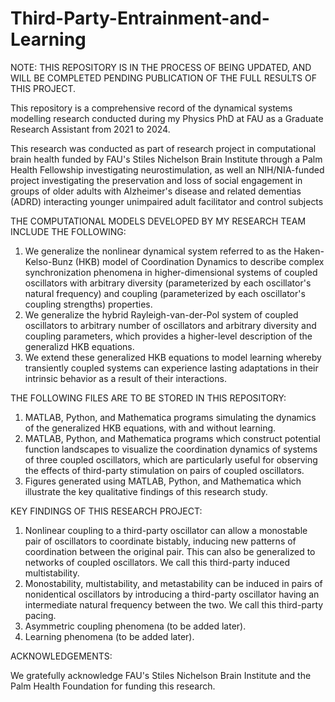 # Third-Party-Entrainment-and-Learning

NOTE: THIS REPOSITORY IS IN THE PROCESS OF BEING UPDATED, AND WILL BE COMPLETED PENDING PUBLICATION OF THE FULL RESULTS OF THIS PROJECT.


This repository is a comprehensive record of the dynamical systems modelling research conducted during my Physics PhD at FAU as a Graduate Research Assistant from 2021 to 2024.

This research was conducted as part of research project in computational brain health funded by FAU's Stiles Nichelson Brain Institute through a Palm Health Fellowship investigating neurostimulation, as well an NIH/NIA-funded project investigating the preservation and loss of social engagement in groups of older adults with Alzheimer's disease and related dementias (ADRD) interacting younger unimpaired adult facilitator and control subjects

THE COMPUTATIONAL MODELS DEVELOPED BY MY RESEARCH TEAM INCLUDE THE FOLLOWING:

1. We generalize the nonlinear dynamical system referred to as the Haken-Kelso-Bunz (HKB) model of Coordination Dynamics to describe complex synchronization phenomena in higher-dimensional systems of coupled oscillators with arbitrary diversity (parameterized by each oscillator's natural frequency) and coupling (parameterized by each oscillator's coupling strengths) properties.
2. We generalize the hybrid Rayleigh-van-der-Pol system of coupled oscillators to arbitrary number of oscillators and arbitrary diversity and coupling parameters, which provides a higher-level description of the generalizd HKB equations.
3. We extend these generalized HKB equations to model learning whereby transiently coupled systems can experience lasting adaptations in their intrinsic behavior as a result of their interactions.


THE FOLLOWING FILES ARE TO BE STORED IN THIS REPOSITORY:

1. MATLAB, Python, and Mathematica programs simulating the dynamics of the generalized HKB equations, with and without learning.
2. MATLAB, Python, and Mathematica programs which construct potential function landscapes to visualize the coordination dynamics of systems of three coupled oscillators, which are particularly useful for observing the effects of third-party stimulation on pairs of coupled oscillators.
3. Figures generated using MATLAB, Python, and Mathematica which illustrate the key qualitative findings of this research study.


KEY FINDINGS OF THIS RESEARCH PROJECT:

1. Nonlinear coupling to a third-party oscillator can allow a monostable pair of oscillators to coordinate bistably, inducing new patterns of coordination between the original pair.  This can also be generalized to networks of coupled oscillators.  We call this third-party induced multistability.
2. Monostability, multistability, and metastability can be induced in pairs of nonidentical oscillators by introducing a third-party oscillator having an intermediate natural frequency between the two.  We call this third-party pacing.
3. Asymmetric coupling phenomena (to be added later).
4. Learning phenomena (to be added later).

ACKNOWLEDGEMENTS: 

We gratefully acknowledge FAU's Stiles Nichelson Brain Institute and the Palm Health Foundation for funding this research.
